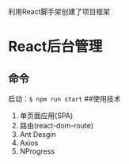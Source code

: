 利用React脚手架创建了项目框架

# React后台管理

## 命令
启动：`$ npm run start`
##使用技术
1. 单页面应用(SPA)
2. 路由(react-dom-route)
3. Ant Desgin
4. Axios
5. NProgress
